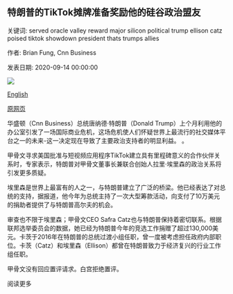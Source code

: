 ## 特朗普的TikTok摊牌准备奖励他的硅谷政治盟友

关键词: served oracle valley reward major silicon political trump ellison catz poised tiktok showdown president thats trumps allies

作者: Brian Fung, Cnn Business

发表日期: 2020-09-14 00:00:00

![](https://cdn.cnn.com/cnnnext/dam/assets/200914153607-donald-trump-larry-ellison-split-super-tease.jpg)

[English](Trump%27s%20TikTok%20showdown%20is%20poised%20to%20reward%20his%20Silicon%20Valley%20political%20allies.md)

[原网页](https://edition.cnn.com/2020/09/14/tech/tiktok-politics/index.html)

华盛顿（Cnn Business）总统唐纳德·特朗普（Donald Trump）上个月利用他的办公室引发了一场国际商业危机，这场危机使人们怀疑世界上最流行的社交媒体平台之一的未来-这一决定现在导致了主要政治支持者的明显利益。 。

甲骨文寻求美国批准与短视频应用程序TikTok建立具有里程碑意义的合作伙伴关系时，专家表示，特朗普对甲骨文董事长兼联合创始人拉里·埃里森的政治关系将引发更多质疑。

埃里森是世界上最富有的人之一，与特朗普建立了广泛的桥梁。他已经表达了对总统的支持，据报道，他今年为总统主持了一次大型筹款活动，向支付了10万美元的捐助者提供了与特朗普高尔夫的机会。

审查也不限于埃里森；甲骨文CEO Safra Catz也与特朗普保持着密切联系。根据联邦选举委员会的数据，她已经为特朗普今年的竞选工作捐赠了超过130,000美元。卡茨于2016年在特朗普的总统过渡小组任职，曾一度被考虑担任政府内部职位。卡茨（Catz）和埃里森（Ellison）都曾在特朗普致力于经济复兴的行业工作组任职。

甲骨文没有回应置评请求。白宫拒绝置评。

阅读更多